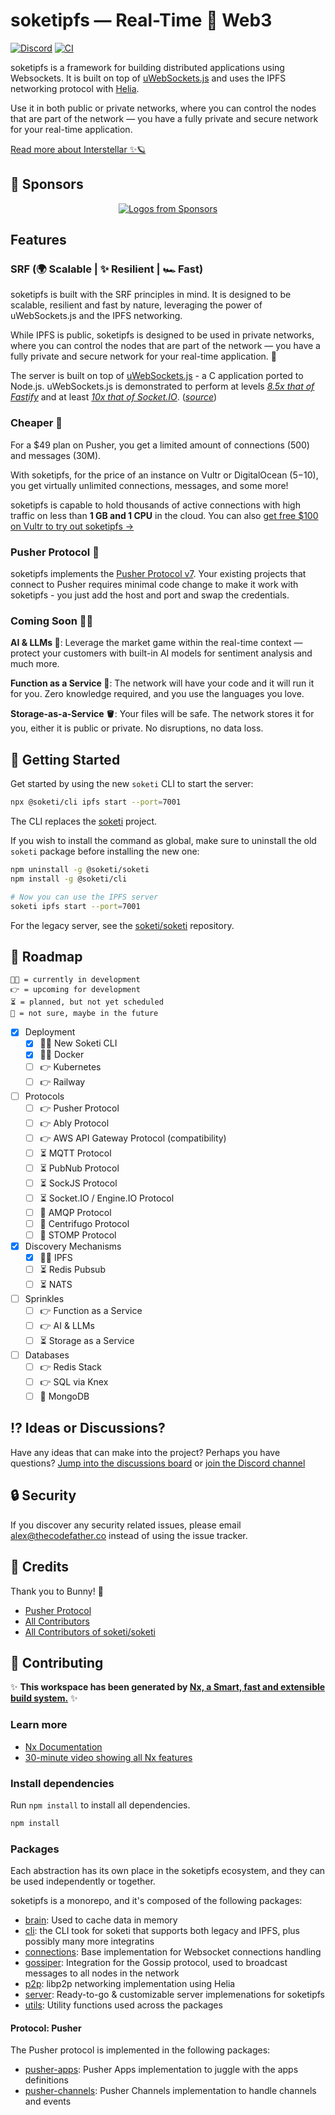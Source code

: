 # soketipfs — Real-Time 🤝 Web3

[![Discord](https://img.shields.io/discord/957380329985958038?color=%235865F2&label=Discord&logo=discord&logoColor=%23fff)](https://discord.gg/VgfKCQydjb)
[![CI](https://github.com/soketi/monorepo/actions/workflows/ci.yml/badge.svg)](https://github.com/soketi/monorepo/actions/workflows/ci.yml)

soketipfs is a framework for building distributed applications using Websockets. It is built on top of [uWebSockets.js](https://github.com/uNetworking/uWebSockets.js) and uses the IPFS networking protocol with [Helia](https://github.com/ipfs/helia).

Use it in both public or private networks, where you can control the nodes that are part of the network — you have a fully private and secure network for your real-time application.

[Read more about Interstellar ✨🪐](https://interstellar.soketi.app)

## 🤝 Sponsors

<p align="center">
  <a href="https://github.com/sponsors/rennokki">
    <img src='https://cdn.jsdelivr.net/gh/rennokki/sponsorkit-assets@main/assets/sponsors.svg' alt="Logos from Sponsors" />
  </a>
</p>

## Features

### SRF (🌍 Scalable | ✨ Resilient | 🏎️ Fast)

soketipfs is built with the SRF principles in mind. It is designed to be scalable, resilient and fast by nature, leveraging the power of uWebSockets.js and the IPFS networking.

While IPFS is public, soketipfs is designed to be used in private networks, where you can control the nodes that are part of the network — you have a fully private and secure network for your real-time application. 🚀

The server is built on top of [uWebSockets.js](https://github.com/uNetworking/uWebSockets.js) - a C application ported to Node.js. uWebSockets.js is demonstrated to perform at levels [_8.5x that of Fastify_](https://alexhultman.medium.com/serving-100k-requests-second-from-a-fanless-raspberry-pi-4-over-ethernet-fdd2c2e05a1e) and at least [_10x that of Socket.IO_](https://medium.com/swlh/100k-secure-websockets-with-raspberry-pi-4-1ba5d2127a23). ([_source_](https://github.com/uNetworking/uWebSockets.js))

### Cheaper 🤑

For a $49 plan on Pusher, you get a limited amount of connections (500) and messages (30M).

With soketipfs, for the price of an instance on Vultr or DigitalOcean ($5-$10), you get virtually unlimited connections, messages, and some more!

soketipfs is capable to hold thousands of active connections with high traffic on less than **1 GB and 1 CPU** in the cloud. You can also [get free $100 on Vultr to try out soketipfs →](https://www.vultr.com/?ref=9032189-8H)

### Pusher Protocol 📡

soketipfs implements the [Pusher Protocol v7](https://pusher.com/docs/channels/library\_auth\_reference/pusher-websockets-protocol#version-7-2017-11). Your existing projects that connect to Pusher requires minimal code change to make it work with soketipfs - you just add the host and port and swap the credentials.

### **Coming Soon** 🚀✨

**AI & LLMs 🤖**: Leverage the market game within the real-time context — protect your customers with built-in AI models for sentiment analysis and much more.

**Function as a Service 🚀**: The network will have your code and it will run it for you. Zero knowledge required, and you use the languages you love.

**Storage-as-a-Service 🪣**: Your files will be safe. The network stores it for you, either it is public or private. No disruptions, no data loss.

## 🚀 Getting Started

Get started by using the new `soketi` CLI to start the server:

```bash
npx @soketi/cli ipfs start --port=7001
```

The CLI replaces the [soketi](https://github.com/soketi/soketi) project.

If you wish to install the command as global, make sure to uninstall the old `soketi` package before installing the new one:

```bash
npm uninstall -g @soketi/soketi
npm install -g @soketi/cli
```

```bash
# Now you can use the IPFS server
soketi ipfs start --port=7001
```

For the legacy server, see the [soketi/soketi](https://github.com/soketi/soketi) repository.

## 🔀 Roadmap

```text
🧑‍💻 = currently in development
👉 = upcoming for development
⏳ = planned, but not yet scheduled
👀 = not sure, maybe in the future
```

- [x] Deployment
  - [x] 🧑‍💻 New Soketi CLI
  - [x] 🧑‍💻 Docker
  - [ ] 👉 Kubernetes
  - [ ] 👉 Railway
- [ ] Protocols
  - [ ] 👉 Pusher Protocol
  - [ ] 👉 Ably Protocol
  - [ ] 👉 AWS API Gateway Protocol (compatibility)
  - [ ] ⏳ MQTT Protocol
  - [ ] ⏳ PubNub Protocol
  - [ ] ⏳ SockJS Protocol
  - [ ] ⏳ Socket.IO / Engine.IO Protocol
  - [ ] 👀 AMQP Protocol
  - [ ] 👀 Centrifugo Protocol
  - [ ] 👀 STOMP Protocol
- [x] Discovery Mechanisms
  - [x] 🧑‍💻 IPFS
  - [ ] ⏳ Redis Pubsub
  - [ ] ⏳ NATS
- [ ] Sprinkles
  - [ ] 👉 Function as a Service
  - [ ] 👉 AI & LLMs
  - [ ] ⏳ Storage as a Service
- [ ] Databases
  - [ ] 👉 Redis Stack
  - [ ] 👉 SQL via Knex
  - [ ] 👀 MongoDB

## ⁉ Ideas or Discussions?

Have any ideas that can make into the project? Perhaps you have questions? [Jump into the discussions board](https://github.com/soketi/monorepo/discussions) or [join the Discord channel](https://discord.gg/VgfKCQydjb)

## 🔒 Security

If you discover any security related issues, please email <alex@thecodefather.co> instead of using the issue tracker.

## 🎉 Credits

Thank you to Bunny! 🌸

- [Pusher Protocol](https://pusher.com/docs/channels/library_auth_reference/pusher-websockets-protocol)
- [All Contributors](../../contributors)
- [All Contributors of soketi/soketi](https://github.com/soketi/soketi/graphs/contributors)

## 🤝 Contributing

✨ **This workspace has been generated by [Nx, a Smart, fast and extensible build system.](https://nx.dev)** ✨

### Learn more

- [Nx Documentation](https://nx.dev)
- [30-minute video showing all Nx features](https://nx.dev/getting-started/what-is-nx)

### Install dependencies

Run `npm install` to install all dependencies.

```bash
npm install
```

### Packages

Each abstraction has its own place in the soketipfs ecosystem, and they can be used independently or together.

soketipfs is a monorepo, and it's composed of the following packages:

- [brain](./packages/brain): Used to cache data in memory
- [cli](./packages/cli): the CLI took for soketi that supports both legacy and IPFS, plus possibly many more integratins
- [connections](./packages/connections): Base implementation for Websocket connections handling
- [gossiper](./packages/gossiper): Integration for the Gossip protocol, used to broadcast messages to all nodes in the network
- [p2p](./packages/p2p): libp2p networking implementation using Helia
- [server](./packages/server): Ready-to-go & customizable server implemenations for soketipfs
- [utils](./packages/utils): Utility functions used across the packages

#### Protocol: Pusher

The Pusher protocol is implemented in the following packages:

- [pusher-apps](./packages/pusher-apps): Pusher Apps implementation to juggle with the apps definitions
- [pusher-channels](./packages/pusher-channels): Pusher Channels implementation to handle channels and events
